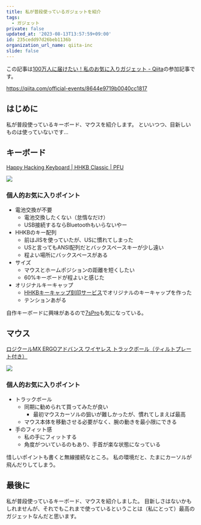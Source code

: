 ```yaml
---
title: 私が普段使っているガジェットを紹介
tags:
  - ガジェット
private: false
updated_at: '2023-08-13T13:57:59+09:00'
id: 235cedd97d26beb1136b
organization_url_name: qiita-inc
slide: false
---
```


この記事は[100万人に届けたい！私のお気に入りガジェット - Qiita](https://qiita.com/official-events/8644e9719b0040cc1817)の参加記事です。

https://qiita.com/official-events/8644e9719b0040cc1817

## はじめに

私が普段使っているキーボード、マウスを紹介します。
といいつつ、目新しいものは使っていないです...

## キーボード

[Happy Hacking Keyboard | HHKB Classic | PFU](https://happyhackingkb.com/jp/products/classic/)

![](https://qiita-image-store.s3.ap-northeast-1.amazonaws.com/0/352836/1b5a83b2-5c8b-7cb2-edc5-df88d4071c24.png)

### 個人的お気に入りポイント

- 電池交換が不要
  - 電池交換したくない（怠惰なだけ）
  - USB接続するならBluetoothもいらないやー
- HHKBのキー配列
  - 前はJISを使っていたが、USに慣れてしまった
  - USと言ってもANSI配列だとバックスペースキーが少し遠い
  - 程よい場所にバックスペースがある
- サイズ
  - マウスとホームポジションの距離を短くしたい
  - 60%キーボードが程よいと感じた
- オリジナルキーキャップ
  - [HHKBキーキャップ刻印サービス](https://shop.yushakobo.jp/products/hhkb_keycaps_marking)でオリジナルのキーキャップを作った
  - テンションあがる

自作キーボードに興味があるので[7sPro](https://shop.yushakobo.jp/products/7spro?_pos=1&_sid=0d802697b&_ss=r)も気になっている。

## マウス

[ロジクールMX ERGOアドバンス ワイヤレス トラックボール（ティルトプレート付き）](https://www.logicool.co.jp/ja-jp/products/mice/mx-ergo-wireless-trackball-mouse.910-005183.html)

![](https://qiita-image-store.s3.ap-northeast-1.amazonaws.com/0/352836/dd337160-cf21-0855-6e66-0e893b62e177.jpeg)

### 個人的お気に入りポイント

- トラックボール
  - 同期に勧められて買ってみたが良い
    - 最初マウスカーソルの狙いが難しかったが、慣れてしまえば最高
  - マウス本体を移動させる必要がなく、腕の動きを最小限にできる
- 手のフィット感
  - 私の手にフィットする
  - 角度がついているのもあり、手首が楽な状態になっている

惜しいポイントも書くと無線接続なところ。
私の環境だと、たまにカーソルが飛んだりしてしまう。

## 最後に

私が普段使っているキーボード、マウスを紹介しました。
目新しさはないかもしれませんが、それでもこれまで使っているということは（私にとって）最高のガジェットなんだと思います。
